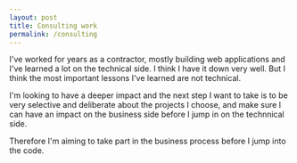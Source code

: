```yaml
---
layout: post
title: Consulting work
permalink: /consulting
---
```


I've worked for years as a contractor, mostly building web applications and I've learned a
lot on the technical side. I think I have it down very well. But I think the most important
lessons I've learned are not technical.

I'm looking to have a deeper impact and the next step I want to take is to be very selective
and deliberate about the projects I choose, and make sure I can have an impact on the business
side before I jump in on the technnical side.

Therefore I'm aiming to take part in the business process before I jump into the code.
